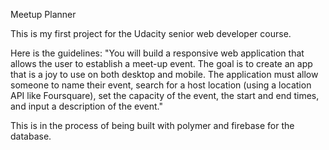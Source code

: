 Meetup Planner

This is my first project for the Udacity senior web developer course.

Here is the guidelines: 
"You will build a responsive web application that allows the user to establish a meet-up event. The goal is to create an app that is a joy to use on both desktop and mobile. The application must allow someone to name their event, search for a host location (using a location API like Foursquare), set the capacity of the event, the start and end times, and input a description of the event."

This is in the process of being built with polymer and firebase for the database.
